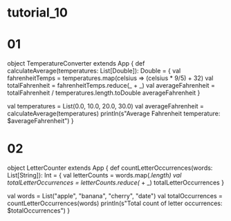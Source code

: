 # tutorial_10

# 01

object TemperatureConverter extends App {
  def calculateAverage(temperatures: List[Double]): Double = {
    val fahrenheitTemps = temperatures.map(celsius => (celsius * 9/5) + 32)
    val totalFahrenheit = fahrenheitTemps.reduce(_ + _)
    val averageFahrenheit = totalFahrenheit / temperatures.length.toDouble 
    averageFahrenheit
  }

  val temperatures = List(0.0, 10.0, 20.0, 30.0)
  val averageFahrenheit = calculateAverage(temperatures)
  println(s"Average Fahrenheit temperature: $averageFahrenheit")
}

# 02 

object LetterCounter extends App {
  def countLetterOccurrences(words: List[String]): Int = {
    val letterCounts = words.map(_.length)
    val totalLetterOccurrences = letterCounts.reduce(_ + _)
    totalLetterOccurrences
  }

  val words = List("apple", "banana", "cherry", "date")
  val totalOccurrences = countLetterOccurrences(words)
  println(s"Total count of letter occurrences: $totalOccurrences")
}
